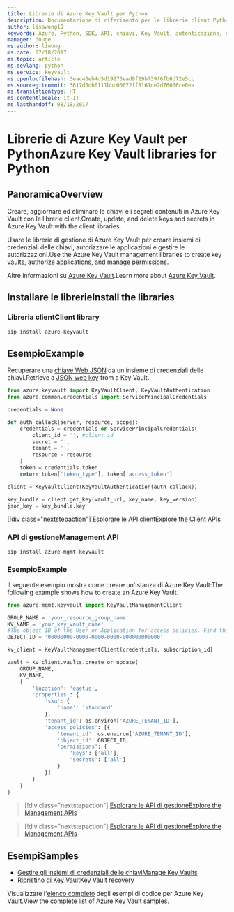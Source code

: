 ```yaml
---
title: Librerie di Azure Key Vault per Python
description: Documentazione di riferimento per le librerie client Python per Azure Key Vault
author: lisawong19
keywords: Azure, Python, SDK, API, chiavi, Key Vault, autenticazione, segreto, chiave, sicurezza
manager: douge
ms.author: liwong
ms.date: 07/18/2017
ms.topic: article
ms.devlang: python
ms.service: keyvault
ms.openlocfilehash: 3eac46eb4d5d19273ead9f19b739f6fb6d72e5cc
ms.sourcegitcommit: 3617d0db0111bbc00072ff8161de2d76606ce0ea
ms.translationtype: HT
ms.contentlocale: it-IT
ms.lasthandoff: 08/18/2017
---
```

# <a name="azure-key-vault-libraries-for-python"></a><span data-ttu-id="2058a-104">Librerie di Azure Key Vault per Python</span><span class="sxs-lookup"><span data-stu-id="2058a-104">Azure Key Vault libraries for Python</span></span>

## <a name="overview"></a><span data-ttu-id="2058a-105">Panoramica</span><span class="sxs-lookup"><span data-stu-id="2058a-105">Overview</span></span>

<span data-ttu-id="2058a-106">Creare, aggiornare ed eliminare le chiavi e i segreti contenuti in Azure Key Vault con le librerie client.</span><span class="sxs-lookup"><span data-stu-id="2058a-106">Create, update, and delete keys and secrets in Azure Key Vault with the client libraries.</span></span>

<span data-ttu-id="2058a-107">Usare le librerie di gestione di Azure Key Vault per creare insiemi di credenziali delle chiavi, autorizzare le applicazioni e gestire le autorizzazioni.</span><span class="sxs-lookup"><span data-stu-id="2058a-107">Use the Azure Key Vault management libraries to create key vaults, authorize applications, and manage permissions.</span></span> 

<span data-ttu-id="2058a-108">Altre informazioni su [Azure Key Vault](/azure/key-vault/key-vault-whatis).</span><span class="sxs-lookup"><span data-stu-id="2058a-108">Learn more about [Azure Key Vault](/azure/key-vault/key-vault-whatis).</span></span>

## <a name="install-the-libraries"></a><span data-ttu-id="2058a-109">Installare le librerie</span><span class="sxs-lookup"><span data-stu-id="2058a-109">Install the libraries</span></span>

### <a name="client-library"></a><span data-ttu-id="2058a-110">Libreria client</span><span class="sxs-lookup"><span data-stu-id="2058a-110">Client library</span></span>
```bash
pip install azure-keyvault
```

## <a name="example"></a><span data-ttu-id="2058a-111">Esempio</span><span class="sxs-lookup"><span data-stu-id="2058a-111">Example</span></span>
<span data-ttu-id="2058a-112">Recuperare una [chiave Web JSON](https://tools.ietf.org/html/draft-ietf-jose-json-web-key-18) da un insieme di credenziali delle chiavi.</span><span class="sxs-lookup"><span data-stu-id="2058a-112">Retrieve a [JSON web key](https://tools.ietf.org/html/draft-ietf-jose-json-web-key-18) from a Key Vault.</span></span>

```python
from azure.keyvault import KeyVaultClient, KeyVaultAuthentication
from azure.common.credentials import ServicePrincipalCredentials

credentials = None

def auth_callack(server, resource, scope):
    credentials = credentials or ServicePrincipalCredentials(
        client_id = '', #client id
        secret = '',
        tenant = '',
        resource = resource
    )
    token = credentials.token
    return token['token_type'], token['access_token']

client = KeyVaultClient(KeyVaultAuthentication(auth_callack))

key_bundle = client.get_key(vault_url, key_name, key_version)
json_key = key_bundle.key
```
[!div class="nextstepaction"]
[<span data-ttu-id="2058a-113">Esplorare le API client</span><span class="sxs-lookup"><span data-stu-id="2058a-113">Explore the Client APIs</span></span>](/python/api/overview/azure/keyvault/clientlibrary)

### <a name="management-api"></a><span data-ttu-id="2058a-114">API di gestione</span><span class="sxs-lookup"><span data-stu-id="2058a-114">Management API</span></span>
```bash
pip install azure-mgmt-keyvault
```

### <a name="example"></a><span data-ttu-id="2058a-115">Esempio</span><span class="sxs-lookup"><span data-stu-id="2058a-115">Example</span></span>
<span data-ttu-id="2058a-116">Il seguente esempio mostra come creare un'istanza di Azure Key Vault:</span><span class="sxs-lookup"><span data-stu-id="2058a-116">The following example shows how to create an Azure Key Vault.</span></span> 

```python
from azure.mgmt.keyvault import KeyVaultManagementClient

GROUP_NAME = 'your_resource_group_name'
KV_NAME = 'your_key_vault_name'
#The object ID of the User or Application for access policies. Find this number in the portal
OBJECT_ID = '00000000-0000-0000-0000-000000000000'

kv_client = KeyVaultManagementClient(credentials, subscription_id)

vault = kv_client.vaults.create_or_update(
    GROUP_NAME,
    KV_NAME,
    {
        'location': 'eastus',
        'properties': {
            'sku': {
                'name': 'standard'
            },
            'tenant_id': os.environ['AZURE_TENANT_ID'],
            'access_policies': [{
                'tenant_id': os.environ['AZURE_TENANT_ID'],
                'object_id': OBJECT_ID,
                'permissions': {
                    'keys': ['all'],
                    'secrets': ['all']
                }
            }]
        }
    }
)
```
> [!div class="nextstepaction"]
> [<span data-ttu-id="2058a-117">Esplorare le API di gestione</span><span class="sxs-lookup"><span data-stu-id="2058a-117">Explore the Management APIs</span></span>](/python/api/azure.mgmt.keyvault)

> [!div class="nextstepaction"]
> [<span data-ttu-id="2058a-118">Esplorare le API di gestione</span><span class="sxs-lookup"><span data-stu-id="2058a-118">Explore the Management APIs</span></span>](/python/api/overview/azure/keyvault/managementlibrary)

## <a name="samples"></a><span data-ttu-id="2058a-119">Esempi</span><span class="sxs-lookup"><span data-stu-id="2058a-119">Samples</span></span>
* <span data-ttu-id="2058a-120">[Gestire gli insiemi di credenziali delle chiavi][1]</span><span class="sxs-lookup"><span data-stu-id="2058a-120">[Manage Key Vaults][1]</span></span> 
* <span data-ttu-id="2058a-121">[Ripristino di Key Vault][2]</span><span class="sxs-lookup"><span data-stu-id="2058a-121">[Key Vault recovery][2]</span></span>

[1]: https://azure.microsoft.com/resources/samples/key-vault-python-manage/
[2]: https://azure.microsoft.com/resources/samples/key-vault-recovery-python/

<span data-ttu-id="2058a-122">Visualizzare l'[elenco completo](https://azure.microsoft.com/resources/samples/?platform=python&term=key+vault) degli esempi di codice per Azure Key Vault.</span><span class="sxs-lookup"><span data-stu-id="2058a-122">View the [complete list](https://azure.microsoft.com/resources/samples/?platform=python&term=key+vault) of Azure Key Vault samples.</span></span> 
